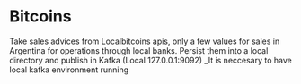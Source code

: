 # Bitcoins
Take sales advices from Localbitcoins apis, only a few values for sales in Argentina for operations through local banks. Persist them into a local directory and 
publish in Kafka (Local 127.0.0.1:9092) 
_It is neccesary to have local kafka environment running
